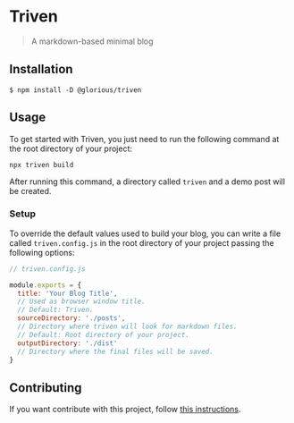 # Triven
> A markdown-based minimal blog

## Installation

```
$ npm install -D @glorious/triven
```

## Usage

To get started with Triven, you just need to run the following command at the root directory of your project:

```
npx triven build
```

After running this command, a directory called `triven` and a demo post will be created.

### Setup

To override the default values used to build your blog, you can write a file called `triven.config.js` in the root directory of your project passing the following options:

``` javascript
// triven.config.js

module.exports = {
  title: 'Your Blog Title',
  // Used as browser window title.
  // Default: Triven.
  sourceDirectory: './posts',
  // Directory where triven will look for markdown files.
  // Default: Root directory of your project.
  outputDirectory: './dist'
  // Directory where the final files will be saved.
}
```

## Contributing

If you want contribute with this project, follow [this instructions](CONTRIBUTING.md).
